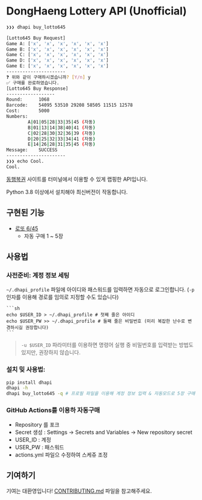 # DongHaeng Lottery API (Unofficial)

```sh
❯❯❯ dhapi buy_lotto645

[Lotto645 Buy Request]
Game A: ['x', 'x', 'x', 'x', 'x', 'x']
Game B: ['x', 'x', 'x', 'x', 'x', 'x']
Game C: ['x', 'x', 'x', 'x', 'x', 'x']
Game D: ['x', 'x', 'x', 'x', 'x', 'x']
Game E: ['x', 'x', 'x', 'x', 'x', 'x']
----------------------
❓ 위와 같이 구매하시겠습니까? [Y/n] y
✅ 구매를 완료하였습니다.
[Lotto645 Buy Response]
------------------
Round:		1068
Barcode:	54095 53510 29208 58505 11515 12578
Cost:		5000
Numbers:
		A|01|05|28|33|35|45 (자동)
		B|01|13|14|38|40|41 (자동)
		C|02|28|30|32|36|39 (자동)
		D|20|25|32|33|34|41 (자동)
		E|14|26|28|31|35|45 (자동)
Message:	SUCCESS
----------------------
❯❯❯ echo Cool.
Cool.
```

[동행복권](https://dhlottery.co.kr/) 사이트를 터미널에서 이용할 수 있게 랩핑한 API입니다.

Python 3.8 이상에서 설치해야 최신버전이 작동합니다.

## 구현된 기능

-   [로또 6/45](https://dhlottery.co.kr/gameInfo.do?method=gameMethod&wiselog=H_B_1_1)
    -   자동 구매 1 ~ 5장

## 사용법

### 사전준비: 계정 정보 세팅

`~/.dhapi_profile` 파일에 아이디와 패스워드를 입력하면 자동으로 로그인합니다. (`-p` 인자를 이용해 경로를 임의로 지정할 수도 있습니다)

    ```sh
    echo $USER_ID > ~/.dhapi_profile # 첫째 줄은 아이디
    echo $USER_PW >> ~/.dhapi_profile # 둘째 줄은 비밀번호 (미리 복잡한 난수로 변경하시길 권장합니다)
    ```

> `-u $USER_ID` 파라미터를 이용하면 명령어 실행 중 비밀번호를 입력받는 방법도 있지만, 권장하지 않습니다.

### 설치 밎 사용법:

```sh
pip install dhapi
dhapi -h
dhapi buy_lotto645 -q # 프로필 파일을 이용해 계정 정보 입력 & 자동모드로 5장 구매
```

### GitHub Actions를 이용하 자동구매
* Repository 를 포크
* Secret 생성 : Settings -> Secrets and Variables -> New repository secret
* USER_ID : 계정
* USER_PW : 패스워드 
* actions.yml 파일으 수정하여 스케쥬 조정

## 기여하기

기여는 대환영입니다! [CONTRIBUTING.md](/docs/CONTRIBUTING.md) 파일을 참고해주세요.

